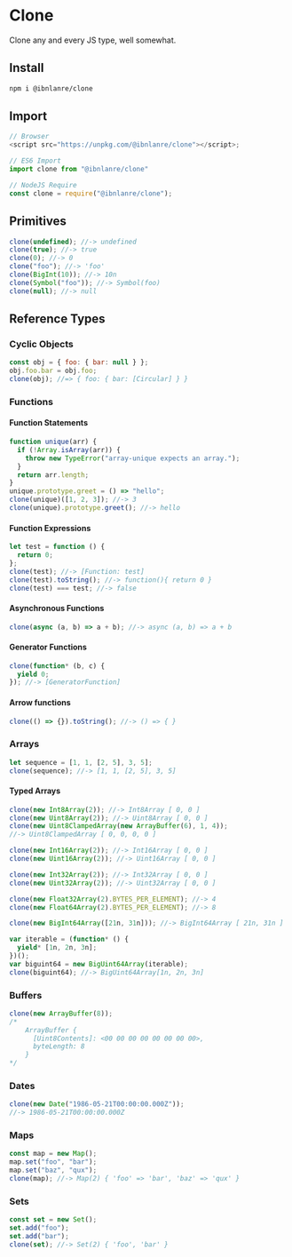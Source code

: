 # Clone

Clone any and every JS type, well somewhat.

## Install

```bash
npm i @ibnlanre/clone
```

## Import

```javascript
// Browser
<script src="https://unpkg.com/@ibnlanre/clone"></script>;

// ES6 Import
import clone from "@ibnlanre/clone"

// NodeJS Require
const clone = require("@ibnlanre/clone");
```

## Primitives

```javascript
clone(undefined); //-> undefined
clone(true); //-> true
clone(0); //-> 0
clone("foo"); //-> 'foo'
clone(BigInt(10)); //-> 10n
clone(Symbol("foo")); //-> Symbol(foo)
clone(null); //-> null
```

## Reference Types

### Cyclic Objects

```javascript
const obj = { foo: { bar: null } };
obj.foo.bar = obj.foo;
clone(obj); //=> { foo: { bar: [Circular] } }
```

### Functions

#### Function Statements

```javascript
function unique(arr) {
  if (!Array.isArray(arr)) {
    throw new TypeError("array-unique expects an array.");
  }
  return arr.length;
}
unique.prototype.greet = () => "hello";
clone(unique)([1, 2, 3]); //-> 3
clone(unique).prototype.greet(); //-> hello
```

#### Function Expressions

```javascript
let test = function () {
  return 0;
};
clone(test); //-> [Function: test]
clone(test).toString(); //-> function(){ return 0 }
clone(test) === test; //-> false
```

#### Asynchronous Functions

```javascript
clone(async (a, b) => a + b); //-> async (a, b) => a + b
```

#### Generator Functions

```javascript
clone(function* (b, c) {
  yield 0;
}); //-> [GeneratorFunction]
```

#### Arrow functions

```javascript
clone(() => {}).toString(); //-> () => { }
```

### Arrays

```javascript
let sequence = [1, 1, [2, 5], 3, 5];
clone(sequence); //-> [1, 1, [2, 5], 3, 5]
```

#### Typed Arrays

```javascript
clone(new Int8Array(2)); //-> Int8Array [ 0, 0 ]
clone(new Uint8Array(2)); //-> Uint8Array [ 0, 0 ]
clone(new Uint8ClampedArray(new ArrayBuffer(6), 1, 4));
//-> Uint8ClampedArray [ 0, 0, 0, 0 ]

clone(new Int16Array(2)); //-> Int16Array [ 0, 0 ]
clone(new Uint16Array(2)); //-> Uint16Array [ 0, 0 ]

clone(new Int32Array(2)); //-> Int32Array [ 0, 0 ]
clone(new Uint32Array(2)); //-> Uint32Array [ 0, 0 ]

clone(new Float32Array(2).BYTES_PER_ELEMENT); //-> 4
clone(new Float64Array(2).BYTES_PER_ELEMENT); //-> 8

clone(new BigInt64Array([21n, 31n])); //-> BigInt64Array [ 21n, 31n ]

var iterable = (function* () {
  yield* [1n, 2n, 3n];
})();
var biguint64 = new BigUint64Array(iterable);
clone(biguint64); //-> BigUint64Array[1n, 2n, 3n]
```

### Buffers

```javascript
clone(new ArrayBuffer(8));
/*
    ArrayBuffer {
      [Uint8Contents]: <00 00 00 00 00 00 00 00>,
      byteLength: 8
    }
*/
```

### Dates

```javascript
clone(new Date("1986-05-21T00:00:00.000Z"));
//-> 1986-05-21T00:00:00.000Z
```

### Maps

```javascript
const map = new Map();
map.set("foo", "bar");
map.set("baz", "qux");
clone(map); //-> Map(2) { 'foo' => 'bar', 'baz' => 'qux' }
```

### Sets

```javascript
const set = new Set();
set.add("foo");
set.add("bar");
clone(set); //-> Set(2) { 'foo', 'bar' }
```
